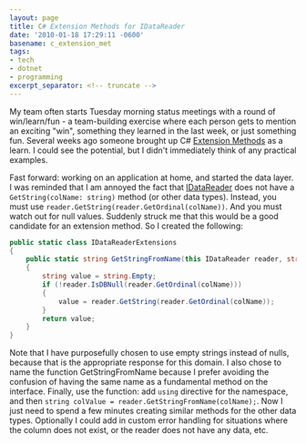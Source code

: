 ```yaml
---
layout: page
title: C# Extension Methods for IDataReader
date: '2010-01-18 17:29:11 -0600'
basename: c_extension_met
tags:
- tech
- dotnet
- programming
excerpt_separator: <!-- truncate -->
---
```


My team often starts Tuesday morning status meetings with a round of
win/learn/fun - a team-building exercise where each person gets to mention an
exciting "win", something they learned in the last week, or just something fun.
Several weeks ago someone brought up C# <a href=
"http://msdn.microsoft.com/en-us/library/bb383977.aspx">Extension Methods</a> as
a learn. I could see the potential, but I didn't immediately think of any
practical examples.

<!-- truncate -->

Fast forward: working on an application at home, and started the data layer. I
was reminded that I am annoyed the fact that [IDataReader](http://msdn.microsoft.com/en-us/library/system.data.idatareader.aspx)
does not have a `GetString(colName: string)` method (or other data types).
Instead, you must use `reader.GetString(reader.GetOrdinal(colName))`. And you
must watch out for null values. Suddenly struck me that this would be a good
candidate for an extension method. So I created the following:

```csharp
public static class IDataReaderExtensions
{
    public static string GetStringFromName(this IDataReader reader, string colName)
    {
        string value = string.Empty;
        if (!reader.IsDBNull(reader.GetOrdinal(colName)))
        {
            value = reader.GetString(reader.GetOrdinal(colName));
        }
        return value;
    }
}
```

Note that I have purposefully chosen to use empty strings instead of nulls,
because that is the appropriate response for this domain. I also chose to name
the function GetStringFromName because I prefer avoiding the confusion of having
the same name as a fundamental method on the interface. Finally, use the
function: add `using` directive for the namespace, and then `string colValue =
reader.GetStringFromName(colName);`. Now I just need to spend a few minutes
creating similar methods for the other data types. Optionally I could add in
custom error handling for situations where the column does not exist, or the
reader does not have any data, etc.
